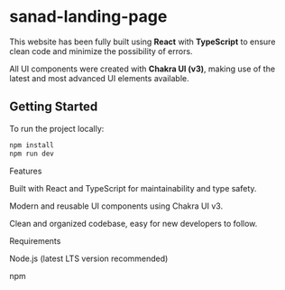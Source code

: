 # sanad-landing-page

This website has been fully built using **React** with **TypeScript** to ensure clean code and minimize the possibility of errors.

All UI components were created with **Chakra UI (v3)**, making use of the latest and most advanced UI elements available.

## Getting Started

To run the project locally:

```sh
npm install
npm run dev
```

Features

Built with React and TypeScript for maintainability and type safety.

Modern and reusable UI components using Chakra UI v3.

Clean and organized codebase, easy for new developers to follow.

Requirements

Node.js (latest LTS version recommended)

npm
